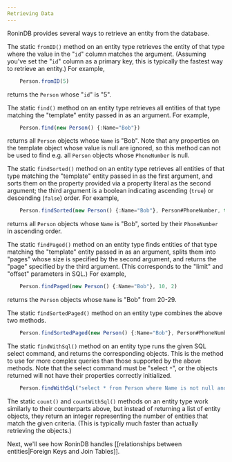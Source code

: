 ```yaml
---
Retrieving Data
---
```


RoninDB provides several ways to retrieve an entity from the database.

The static `fromID()` method on an entity type retrieves the entity of that
type where the value in the "`id`" column matches the argument. (Assuming
you've set the "`id`" column as a primary key, this is typically the fastest
way to retrieve an entity.) For example,

```js
    Person.fromID(5)
```

returns the `Person` whose "`id`" is "5".

The static `find()` method on an entity type retrieves all entities of that
type matching the "template" entity passed in as an argument. For example,

```js
    Person.find(new Person() {:Name="Bob"})
```

returns all `Person` objects whose `Name` is "Bob". Note that any properties
on the template object whose value is null are ignored, so this method can not
be used to find e.g. all `Person` objects whose `PhoneNumber` is null.

The static `findSorted()` method on an entity type retrieves all entities of
that type matching the "template" entity passed in as the first argument, and
sorts them on the property provided via a property literal as the second
argument; the third argument is a boolean indicating ascending (`true`) or
descending (`false`) order. For example,

```js
    Person.findSorted(new Person() {:Name="Bob"}, Person#PhoneNumber, true)
```

returns all `Person` objects whose `Name` is "Bob", sorted by their
`PhoneNumber` in ascending order.

The static `findPaged()` method on an entity type finds entities of that type
matching the "template" entity passed in as an argument, splits them into
"pages" whose size is specified by the second argument, and returns the "page"
specified by the third argument. (This corresponds to the "limit" and "offset"
parameters in SQL.) For example,

```js
    Person.findPaged(new Person() {:Name="Bob"}, 10, 2)
```

returns the `Person` objects whose `Name` is "Bob" from 20-29.

The static `findSortedPaged()` method on an entity type combines the above two
methods.

```js
    Person.findSortedPaged(new Person() {:Name="Bob"}, Person#PhoneNumber, true, 10, 2)
```

The static `findWithSql()` method on an entity type runs the given SQL select
command, and returns the corresponding objects. This is the method to use for
more complex queries than those supported by the above methods. Note that the
select command must be "select `*`", or the objects returned will not have
their properties correctly initialized.

```js
    Person.findWithSql("select * from Person where Name is not null and PhoneNumber like '555%'")
```

The static `count()` and `countWithSql()` methods on an entity type work
similarly to their counterparts above, but instead of returning a list of
entity objects, they return an integer representing the number of entities
that match the given criteria. (This is typically much faster than actually
retrieving the objects.)

Next, we'll see how RoninDB handles [[relationships between entities|Foreign Keys and Join Tables]].
